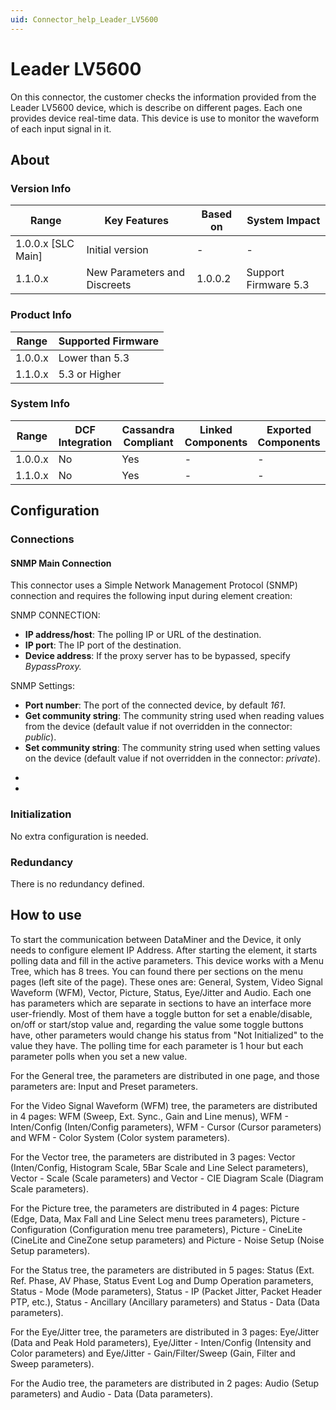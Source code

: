 ```yaml
---
uid: Connector_help_Leader_LV5600
---
```


# Leader LV5600

On this connector, the customer checks the information provided from the Leader LV5600 device, which is describe on different pages. Each one provides device real-time data. This device is use to monitor the waveform of each input signal in it.

## About

### Version Info

| **Range**            | **Key Features**             | **Based on** | **System Impact**    |
|----------------------|------------------------------|--------------|----------------------|
| 1.0.0.x [SLC Main]   | Initial version              | -            | -                    |
| 1.1.0.x              | New Parameters and Discreets | 1.0.0.2      | Support Firmware 5.3 |

### Product Info

| Range     | Supported Firmware     |
|-----------|------------------------|
| 1.0.0.x   | Lower than 5.3         |
| 1.1.0.x   | 5.3 or Higher          |

### System Info

| Range     | DCF Integration     | Cassandra Compliant     | Linked Components     | Exported Components     |
|-----------|---------------------|-------------------------|-----------------------|-------------------------|
| 1.0.0.x   | No                  | Yes                     | -                     | -                       |
| 1.1.0.x   | No                  | Yes                     | -                     | -                       |

## Configuration

### Connections

#### SNMP Main Connection

This connector uses a Simple Network Management Protocol (SNMP) connection and requires the following input during element creation:

SNMP CONNECTION:

- **IP address/host**: The polling IP or URL of the destination.
- **IP port**: The IP port of the destination.
- **Device address**: If the proxy server has to be bypassed, specify *BypassProxy.*

SNMP Settings:

- **Port number**: The port of the connected device, by default *161*.
- **Get community string**: The community string used when reading values from the device
  (default value if not overridden in the connector: *public*).
- **Set community string**: The community string used when setting values on the device
  (default value if not overridden in the connector: *private*).

*
*

### Initialization

No extra configuration is needed.

### Redundancy

There is no redundancy defined.

## How to use

To start the communication between DataMiner and the Device, it only needs to configure element IP Address. After starting the element, it starts polling data and fill in the active parameters. This device works with a Menu Tree, which has 8 trees. You can found there per sections on the menu pages (left site of the page). These ones are: General, System, Video Signal Waveform (WFM), Vector, Picture, Status, Eye/Jitter and Audio. Each one has parameters which are separate in sections to have an interface more user-friendly. Most of them have a toggle button for set a enable/disable, on/off or start/stop value and, regarding the value some toggle buttons have, other parameters would change his status from "Not Initialized" to the value they have. The polling time for each parameter is 1 hour but each parameter polls when you set a new value.

For the General tree, the parameters are distributed in one page, and those parameters are: Input and Preset parameters.

For the Video Signal Waveform (WFM) tree, the parameters are distributed in 4 pages: WFM (Sweep, Ext. Sync., Gain and Line menus), WFM - Inten/Config (Inten/Config parameters), WFM - Cursor (Cursor parameters) and WFM - Color System (Color system parameters).

For the Vector tree, the parameters are distributed in 3 pages: Vector (Inten/Config, Histogram Scale, 5Bar Scale and Line Select parameters), Vector - Scale (Scale parameters) and Vector - CIE Diagram Scale (Diagram Scale parameters).

For the Picture tree, the parameters are distributed in 4 pages: Picture (Edge, Data, Max Fall and Line Select menu trees parameters), Picture - Configuration (Configuration menu tree parameters), Picture - CineLite (CineLite and CineZone setup parameters) and Picture - Noise Setup (Noise Setup parameters).

For the Status tree, the parameters are distributed in 5 pages: Status (Ext. Ref. Phase, AV Phase, Status Event Log and Dump Operation parameters, Status - Mode (Mode parameters), Status - IP (Packet Jitter, Packet Header PTP, etc.), Status - Ancillary (Ancillary parameters) and Status - Data (Data parameters).

For the Eye/Jitter tree, the parameters are distributed in 3 pages: Eye/Jitter (Data and Peak Hold parameters), Eye/Jitter - Inten/Config (Intensity and Color parameters) and Eye/Jitter - Gain/Filter/Sweep (Gain, Filter and Sweep parameters).

For the Audio tree, the parameters are distributed in 2 pages: Audio (Setup parameters) and Audio - Data (Data parameters).
